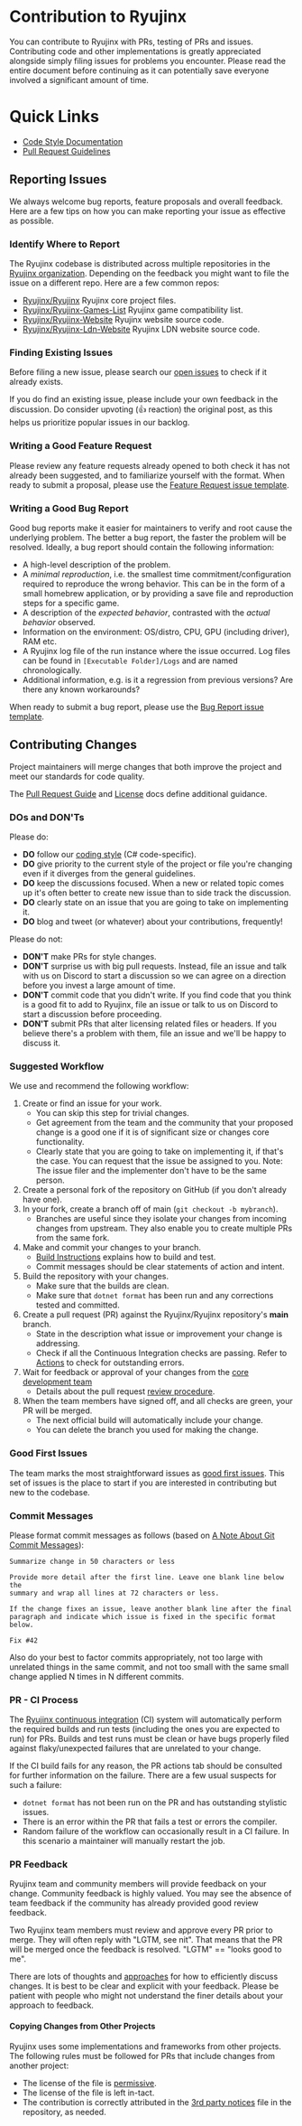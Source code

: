 # Contribution to Ryujinx

You can contribute to Ryujinx with PRs, testing of PRs and issues. Contributing code and other implementations is greatly appreciated alongside simply filing issues for problems you encounter.
Please read the entire document before continuing as it can potentially save everyone involved a significant amount of time.

# Quick Links

* [Code Style Documentation](docs/coding-guidelines/coding-style.md)
* [Pull Request Guidelines](docs/workflow/pr-guide.md)

## Reporting Issues

We always welcome bug reports, feature proposals and overall feedback. Here are a few tips on how you can make reporting your issue as effective as possible.

### Identify Where to Report

The Ryujinx codebase is distributed across multiple repositories in the [Ryujinx organization](https://github.com/Ryujinx). Depending on the feedback you might want to file the issue on a different repo. Here are a few common repos:

* [Ryujinx/Ryujinx](https://github.com/Ryujinx/Ryujinx) Ryujinx core project files.
* [Ryujinx/Ryujinx-Games-List](https://github.com/Ryujinx/Ryujinx-Games-List) Ryujinx game compatibility list.
* [Ryujinx/Ryujinx-Website](https://github.com/Ryujinx/Ryujinx-Website) Ryujinx website source code.
* [Ryujinx/Ryujinx-Ldn-Website](https://github.com/Ryujinx/Ryujinx-Ldn-Website) Ryujinx LDN website source code.

### Finding Existing Issues

Before filing a new issue, please search our [open issues](https://github.com/Ryujinx/Ryujinx/issues) to check if it already exists.

If you do find an existing issue, please include your own feedback in the discussion. Do consider upvoting (👍 reaction) the original post, as this helps us prioritize popular issues in our backlog.

### Writing a Good Feature Request

Please review any feature requests already opened to both check it has not already been suggested, and to familiarize yourself with the format. When ready to submit a proposal, please use the [Feature Request issue template](https://github.com/Ryujinx/Ryujinx/issues/new?assignees=&labels=&projects=&template=feature_request.yml&title=%5BFeature+Request%5D).

### Writing a Good Bug Report

Good bug reports make it easier for maintainers to verify and root cause the underlying problem. The better a bug report, the faster the problem will be resolved. 
Ideally, a bug report should contain the following information:

* A high-level description of the problem.
* A _minimal reproduction_, i.e. the smallest time commitment/configuration required to reproduce the wrong behavior. This can be in the form of a small homebrew application, or by providing a save file and reproduction steps for a specific game.
* A description of the _expected behavior_, contrasted with the _actual behavior_ observed.
* Information on the environment: OS/distro, CPU, GPU (including driver), RAM etc.
* A Ryujinx log file of the run instance where the issue occurred. Log files can be found in `[Executable Folder]/Logs` and are named chronologically.
* Additional information, e.g. is it a regression from previous versions? Are there any known workarounds?

When ready to submit a bug report, please use the [Bug Report issue template](https://github.com/Ryujinx/Ryujinx/issues/new?assignees=&labels=bug&projects=&template=bug_report.yml&title=%5BBug%5D).

## Contributing Changes

Project maintainers will merge changes that both improve the project and meet our standards for code quality.

The [Pull Request Guide](docs/workflow/pr-guide.md) and [License](https://github.com/Ryujinx/Ryujinx/blob/master/LICENSE.txt) docs define additional guidance.

### DOs and DON'Ts

Please do:

* **DO** follow our [coding style](docs/coding-guidelines/coding-style.md) (C# code-specific).
* **DO** give priority to the current style of the project or file you're changing even if it diverges from the general guidelines.
* **DO** keep the discussions focused. When a new or related topic comes up
  it's often better to create new issue than to side track the discussion.
* **DO** clearly state on an issue that you are going to take on implementing it.
* **DO** blog and tweet (or whatever) about your contributions, frequently!

Please do not:

* **DON'T** make PRs for style changes.
* **DON'T** surprise us with big pull requests. Instead, file an issue and talk with us on Discord to start
  a discussion so we can agree on a direction before you invest a large amount
  of time.
* **DON'T** commit code that you didn't write. If you find code that you think is a good fit to add to Ryujinx, file an issue or talk to us on Discord to start a discussion before proceeding.
* **DON'T** submit PRs that alter licensing related files or headers. If you believe there's a problem with them, file an issue and we'll be happy to discuss it.

### Suggested Workflow

We use and recommend the following workflow:

1. Create or find an issue for your work.
    - You can skip this step for trivial changes.
    - Get agreement from the team and the community that your proposed change is a good one if it is of significant size or changes core functionality.
    - Clearly state that you are going to take on implementing it, if that's the case. You can request that the issue be assigned to you. Note: The issue filer and the implementer don't have to be the same person.
2. Create a personal fork of the repository on GitHub (if you don't already have one).
3. In your fork, create a branch off of main (`git checkout -b mybranch`).
    - Branches are useful since they isolate your changes from incoming changes from upstream. They also enable you to create multiple PRs from the same fork.
4. Make and commit your changes to your branch.
    - [Build Instructions](https://github.com/Ryujinx/Ryujinx#building) explains how to build and test.
    - Commit messages should be clear statements of action and intent.
6. Build the repository with your changes.
    - Make sure that the builds are clean.
    - Make sure that `dotnet format` has been run and any corrections tested and committed.
7. Create a pull request (PR) against the Ryujinx/Ryujinx repository's **main** branch.
    - State in the description what issue or improvement your change is addressing.
    - Check if all the Continuous Integration checks are passing. Refer to [Actions](https://github.com/Ryujinx/Ryujinx/actions) to check for outstanding errors.
8. Wait for feedback or approval of your changes from the [core development team](https://github.com/orgs/Ryujinx/teams/developers)
    - Details about the pull request [review procedure](docs/workflow/ci/pr-guide.md).
9. When the team members have signed off, and all checks are green, your PR will be merged.
    - The next official build will automatically include your change.
    - You can delete the branch you used for making the change.

### Good First Issues

The team marks the most straightforward issues as [good first issues](https://github.com/Ryujinx/Ryujinx/issues?q=is%3Aopen+is%3Aissue+label%3A%22good+first+issue%22). This set of issues is the place to start if you are interested in contributing but new to the codebase.

### Commit Messages

Please format commit messages as follows (based on [A Note About Git Commit Messages](http://tbaggery.com/2008/04/19/a-note-about-git-commit-messages.html)):

```
Summarize change in 50 characters or less

Provide more detail after the first line. Leave one blank line below the
summary and wrap all lines at 72 characters or less.

If the change fixes an issue, leave another blank line after the final
paragraph and indicate which issue is fixed in the specific format
below.

Fix #42
```

Also do your best to factor commits appropriately, not too large with unrelated things in the same commit, and not too small with the same small change applied N times in N different commits.

### PR - CI Process

The [Ryujinx continuous integration](https://github.com/Ryujinx/Ryujinx/actions) (CI) system will automatically perform the required builds and run tests (including the ones you are expected to run) for PRs. Builds and test runs must be clean or have bugs properly filed against flaky/unexpected failures that are unrelated to your change.

If the CI build fails for any reason, the PR actions tab should be consulted for further information on the failure. There are a few usual suspects for such a failure:
* `dotnet format` has not been run on the PR and has outstanding stylistic issues.
* There is an error within the PR that fails a test or errors the compiler.
* Random failure of the workflow can occasionally result in a CI failure. In this scenario a maintainer will manually restart the job.

### PR Feedback

Ryujinx team and community members will provide feedback on your change. Community feedback is highly valued. You may see the absence of team feedback if the community has already provided good review feedback.

Two Ryujinx team members must review and approve every PR prior to merge. They will often reply with "LGTM, see nit". That means that the PR will be merged once the feedback is resolved. "LGTM" == "looks good to me".

There are lots of thoughts and [approaches](https://github.com/antlr/antlr4-cpp/blob/master/CONTRIBUTING.md#emoji) for how to efficiently discuss changes. It is best to be clear and explicit with your feedback. Please be patient with people who might not understand the finer details about your approach to feedback.

#### Copying Changes from Other Projects

Ryujinx uses some implementations and frameworks from other projects. The following rules must be followed for PRs that include changes from another project:

- The license of the file is [permissive](https://en.wikipedia.org/wiki/Permissive_free_software_licence).
- The license of the file is left in-tact.
- The contribution is correctly attributed in the [3rd party notices](https://github.com/Ryujinx/Ryujinx/blob/master/distribution/legal/THIRDPARTY.md) file in the repository, as needed.

